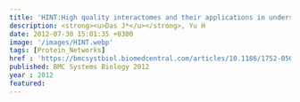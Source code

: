```yaml
---
title: 'HINT:High quality interactomes and their applications in understanding human disease'
description: <strong><u>Das J*</u></strong>, Yu H
date: 2012-07-30 15:01:35 +0300
image: '/images/HINT.webp'
tags: [Protein_Networks]
href : 'https://bmcsystbiol.biomedcentral.com/articles/10.1186/1752-0509-6-92'
published: BMC Systems Biology 2012
year : 2012
featured:
---
```


